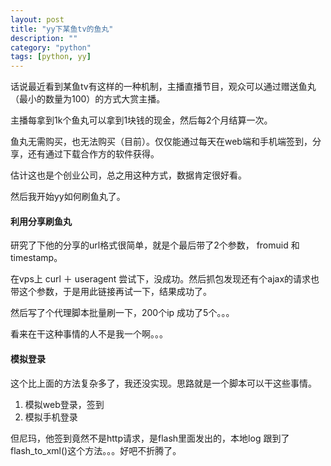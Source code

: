 ```yaml
---
layout: post
title: "yy下某鱼tv的鱼丸"
description: ""
category: "python"
tags: [python, yy]
---
```



话说最近看到某鱼tv有这样的一种机制，主播直播节目，观众可以通过赠送鱼丸（最小的数量为100）的方式大赏主播。

主播每拿到1k个鱼丸可以拿到1块钱的现金，然后每2个月结算一次。

鱼丸无需购买，也无法购买（目前）。仅仅能通过每天在web端和手机端签到，分享，还有通过下载合作方的软件获得。

估计这也是个创业公司，总之用这种方式，数据肯定很好看。

然后我开始yy如何刷鱼丸了。


#### 利用分享刷鱼丸

研究了下他的分享的url格式很简单，就是个最后带了2个参数， fromuid 和timestamp。

在vps上 curl ＋ useragent 尝试下，没成功。然后抓包发现还有个ajax的请求也带这个参数，于是用此链接再试一下，结果成功了。

然后写了个代理脚本批量刷一下，200个ip 成功了5个。。。

看来在干这种事情的人不是我一个啊。。。

#### 模拟登录

这个比上面的方法复杂多了，我还没实现。思路就是一个脚本可以干这些事情。

1. 模拟web登录，签到
2. 模拟手机登录

但尼玛，他签到竟然不是http请求，是flash里面发出的，本地log 跟到了 flash_to_xml()这个方法。。。好吧不折腾了。




